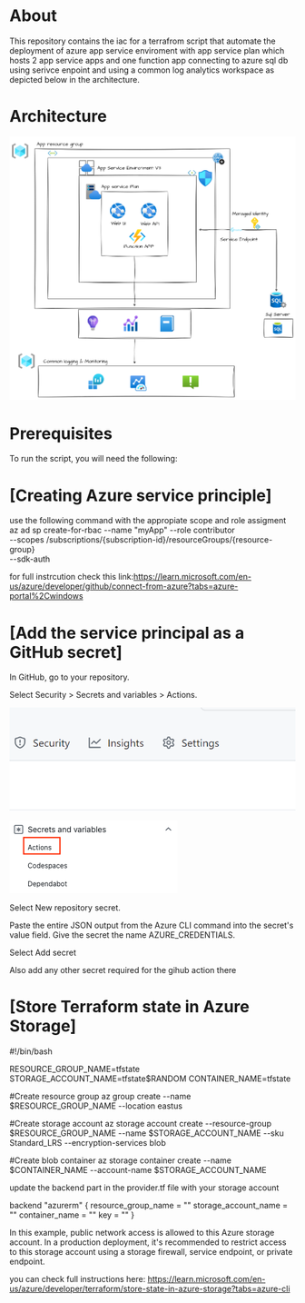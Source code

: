 
# About

This repository contains the iac for a terrafrom script that automate the deployment of azure app service enviroment with app service plan which hosts 2 app service apps and one function app connecting to azure sql db using serivce enpoint and using a common log analytics workspace as depicted below in the architecture.

# Architecture

![image](https://github.com/mmegahed-ms/azure-asev3-sql/blob/main/assets/arch.png)


# Prerequisites

To run the script, you will need the following:

# [Creating Azure service principle]

use the following command with the appropiate scope and role assigment 
az ad sp create-for-rbac --name "myApp" --role contributor \
                                --scopes /subscriptions/{subscription-id}/resourceGroups/{resource-group} \
                                --sdk-auth                                
                                
for full instrcution check this link:https://learn.microsoft.com/en-us/azure/developer/github/connect-from-azure?tabs=azure-portal%2Cwindows                                

# [Add the service principal as a GitHub secret]
In GitHub, go to your repository.

Select Security > Secrets and variables > Actions.

![image](https://github.com/mmegahed-ms/azure-asev3-sql/blob/main/assets/secrets.png)


![image](https://github.com/mmegahed-ms/azure-asev3-sql/blob/main/assets/actions.png)


Select New repository secret.

Paste the entire JSON output from the Azure CLI command into the secret's value field. Give the secret the name AZURE_CREDENTIALS.

Select Add secret

Also add any other secret required for the gihub action there

# [Store Terraform state in Azure Storage]

#!/bin/bash

RESOURCE_GROUP_NAME=tfstate
STORAGE_ACCOUNT_NAME=tfstate$RANDOM
CONTAINER_NAME=tfstate

#Create resource group
az group create --name $RESOURCE_GROUP_NAME --location eastus

#Create storage account
az storage account create --resource-group $RESOURCE_GROUP_NAME --name $STORAGE_ACCOUNT_NAME --sku Standard_LRS --encryption-services blob

#Create blob container
az storage container create --name $CONTAINER_NAME --account-name $STORAGE_ACCOUNT_NAME

update the backend part in the provider.tf file with your storage account 

  backend "azurerm" {
    resource_group_name  = ""
    storage_account_name = ""
    container_name       = ""
    key                  = ""
  }

In this example, public network access is allowed to this Azure storage account. In a production deployment, it's recommended to restrict access to this storage account using a storage firewall, service endpoint, or private endpoint.

you can check full instructions here: https://learn.microsoft.com/en-us/azure/developer/terraform/store-state-in-azure-storage?tabs=azure-cli
